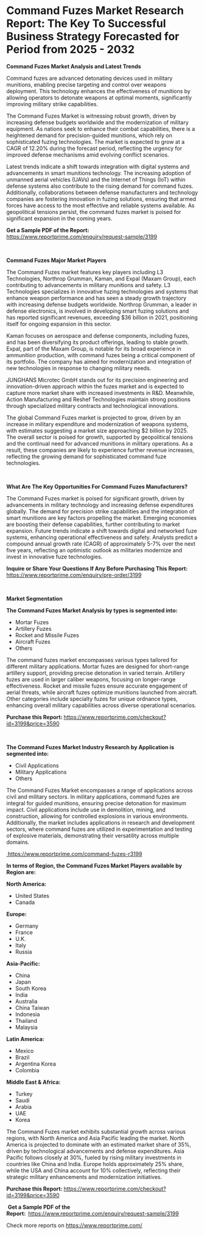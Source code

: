 <p><h1>Command Fuzes Market Research Report: The Key To Successful Business Strategy Forecasted for Period from 2025 - 2032</h1></p><p><strong>Command Fuzes Market Analysis and Latest Trends</strong></p>
<p><p>Command fuzes are advanced detonating devices used in military munitions, enabling precise targeting and control over weapons deployment. This technology enhances the effectiveness of munitions by allowing operators to detonate weapons at optimal moments, significantly improving military strike capabilities.</p><p>The Command Fuzes Market is witnessing robust growth, driven by increasing defense budgets worldwide and the modernization of military equipment. As nations seek to enhance their combat capabilities, there is a heightened demand for precision-guided munitions, which rely on sophisticated fuzing technologies. The market is expected to grow at a CAGR of 12.20% during the forecast period, reflecting the urgency for improved defense mechanisms amid evolving conflict scenarios.</p><p>Latest trends indicate a shift towards integration with digital systems and advancements in smart munitions technology. The increasing adoption of unmanned aerial vehicles (UAVs) and the Internet of Things (IoT) within defense systems also contribute to the rising demand for command fuzes. Additionally, collaborations between defense manufacturers and technology companies are fostering innovation in fuzing solutions, ensuring that armed forces have access to the most effective and reliable systems available. As geopolitical tensions persist, the command fuzes market is poised for significant expansion in the coming years.</p></p>
<p><strong>Get a Sample PDF of the Report:&nbsp;</strong> <a href="https://www.reportprime.com/enquiry/request-sample/3199?utm_campaign=2802&utm_medium=2&utm_source=Github&utm_content=ia&utm_term=18032025&utm_id=command-fuzes">https://www.reportprime.com/enquiry/request-sample/3199</a></p>
<p>&nbsp;</p>
<p><strong>Command Fuzes Major Market Players</strong></p>
<p><p>The Command Fuzes market features key players including L3 Technologies, Northrop Grumman, Kaman, and Expal (Maxam Group), each contributing to advancements in military munitions and safety. L3 Technologies specializes in innovative fuzing technologies and systems that enhance weapon performance and has seen a steady growth trajectory with increasing defense budgets worldwide. Northrop Grumman, a leader in defense electronics, is involved in developing smart fuzing solutions and has reported significant revenues, exceeding $36 billion in 2021, positioning itself for ongoing expansion in this sector.</p><p>Kaman focuses on aerospace and defense components, including fuzes, and has been diversifying its product offerings, leading to stable growth. Expal, part of the Maxam Group, is notable for its broad experience in ammunition production, with command fuzes being a critical component of its portfolio. The company has aimed for modernization and integration of new technologies in response to changing military needs.</p><p>JUNGHANS Microtec GmbH stands out for its precision engineering and innovation-driven approach within the fuzes market and is expected to capture more market share with increased investments in R&D. Meanwhile, Action Manufacturing and Reshef Technologies maintain strong positions through specialized military contracts and technological innovations.</p><p>The global Command Fuzes market is projected to grow, driven by an increase in military expenditure and modernization of weapons systems, with estimates suggesting a market size approaching $2 billion by 2025. The overall sector is poised for growth, supported by geopolitical tensions and the continual need for advanced munitions in military operations. As a result, these companies are likely to experience further revenue increases, reflecting the growing demand for sophisticated command fuze technologies.</p></p>
<p>&nbsp;</p>
<p><strong>What Are The Key Opportunities For Command Fuzes Manufacturers?</strong></p>
<p><p>The Command Fuzes market is poised for significant growth, driven by advancements in military technology and increasing defense expenditures globally. The demand for precision strike capabilities and the integration of smart munitions are key factors propelling the market. Emerging economies are boosting their defense capabilities, further contributing to market expansion. Future trends indicate a shift towards digital and networked fuze systems, enhancing operational effectiveness and safety. Analysts predict a compound annual growth rate (CAGR) of approximately 5-7% over the next five years, reflecting an optimistic outlook as militaries modernize and invest in innovative fuze technologies.</p></p>
<p><strong>Inquire or Share Your Questions If Any Before Purchasing This Report:</strong> <a href="https://www.reportprime.com/enquiry/pre-order/3199?utm_campaign=2802&utm_medium=2&utm_source=Github&utm_content=ia&utm_term=18032025&utm_id=command-fuzes">https://www.reportprime.com/enquiry/pre-order/3199</a></p>
<p>&nbsp;</p>
<p><strong>Market Segmentation</strong></p>
<p><strong>The Command Fuzes Market Analysis by types is segmented into:</strong></p>
<p><ul><li>Mortar Fuzes</li><li>Artillery Fuzes</li><li>Rocket and Missile Fuzes</li><li>Aircraft Fuzes</li><li>Others</li></ul></p>
<p><p>The command fuzes market encompasses various types tailored for different military applications. Mortar fuzes are designed for short-range artillery support, providing precise detonation in varied terrain. Artillery fuzes are used in larger caliber weapons, focusing on longer-range effectiveness. Rocket and missile fuzes ensure accurate engagement of aerial threats, while aircraft fuzes optimize munitions launched from aircraft. Other categories include specialty fuzes for unique ordnance types, enhancing overall military capabilities across diverse operational scenarios.</p></p>
<p><strong>Purchase this Report:&nbsp;</strong><a href="https://www.reportprime.com/checkout?id=3199&price=3590&utm_campaign=2802&utm_medium=2&utm_source=Github&utm_content=ia&utm_term=18032025&utm_id=command-fuzes">https://www.reportprime.com/checkout?id=3199&price=3590</a></p>
<p>&nbsp;</p>
<p><strong>The Command Fuzes Market Industry Research by Application is segmented into:</strong></p>
<p><ul><li>Civil Applications</li><li>Military Applications</li><li>Others</li></ul></p>
<p><p>The Command Fuzes Market encompasses a range of applications across civil and military sectors. In military applications, command fuzes are integral for guided munitions, ensuring precise detonation for maximum impact. Civil applications include use in demolition, mining, and construction, allowing for controlled explosions in various environments. Additionally, the market includes applications in research and development sectors, where command fuzes are utilized in experimentation and testing of explosive materials, demonstrating their versatility across multiple domains.</p></p>
<p><a href="https://www.reportprime.com/command-fuzes-r3199?utm_campaign=2802&utm_medium=2&utm_source=Github&utm_content=ia&utm_term=18032025&utm_id=command-fuzes">&nbsp;https://www.reportprime.com/command-fuzes-r3199</a></p>
<p><strong>In terms of Region, the Command Fuzes Market Players available by Region are:</strong></p>
<p>
    <p> <strong> North America: </strong>
        <ul>
            <li>United States</li>
            <li>Canada</li>
        </ul>
        </p> 
    <p> <strong> Europe: </strong>
        <ul>
            <li>Germany</li>
            <li>France</li>
            <li>U.K.</li>
            <li>Italy</li>
            <li>Russia</li>
        </ul>
        </p> 
    <p> <strong> Asia-Pacific: </strong>
        <ul>
            <li>China</li>
            <li>Japan</li>
            <li>South Korea</li>
            <li>India</li>
            <li>Australia</li>
            <li>China Taiwan</li>
            <li>Indonesia</li>
            <li>Thailand</li>
            <li>Malaysia</li>
        </ul>
        </p> 
    <p> <strong> Latin America: </strong>
        <ul>
            <li>Mexico</li>
            <li>Brazil</li>
            <li>Argentina Korea</li>
            <li>Colombia</li>
        </ul>
        </p> 
    <p> <strong> Middle East & Africa: </strong>
        <ul>
            <li>Turkey</li>
            <li>Saudi</li>
            <li>Arabia</li>
            <li>UAE</li>
            <li>Korea</li>
        </ul>
    </p>
    </p>
<p><p>The Command Fuzes market exhibits substantial growth across various regions, with North America and Asia Pacific leading the market. North America is projected to dominate with an estimated market share of 35%, driven by technological advancements and defense expenditures. Asia Pacific follows closely at 30%, fueled by rising military investments in countries like China and India. Europe holds approximately 25% share, while the USA and China account for 10% collectively, reflecting their strategic military enhancements and modernization initiatives.</p></p>
<p><strong>Purchase this Report: </strong><a href="https://www.reportprime.com/checkout?id=3199&price=3590&utm_campaign=2802&utm_medium=2&utm_source=Github&utm_content=ia&utm_term=18032025&utm_id=command-fuzes">https://www.reportprime.com/checkout?id=3199&price=3590</a></p>
<p>&nbsp;<strong>Get a Sample PDF of the Report:&nbsp;&nbsp;</strong><a href="https://www.reportprime.com/enquiry/request-sample/3199?utm_campaign=2802&utm_medium=2&utm_source=Github&utm_content=ia&utm_term=18032025&utm_id=command-fuzes">https://www.reportprime.com/enquiry/request-sample/3199</a></p>
<p><strong></strong></p>
<p>Check more reports on <a href="https://www.reportprime.com/?utm_campaign=2802&utm_medium=2&utm_source=Github&utm_content=ia&utm_term=18032025&utm_id=command-fuzes">https://www.reportprime.com/</a></p>